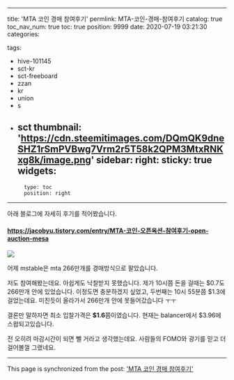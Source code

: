 
---
title: 'MTA 코인 경매 참여후기'
permlink: MTA-코인-경매-참여후기
catalog: true
toc_nav_num: true
toc: true
position: 9999
date: 2020-07-19 03:21:30
categories:

tags:
- hive-101145
- sct-kr
- sct-freeboard
- zzan
- kr
- union
- s
- sct
thumbnail: 'https://cdn.steemitimages.com/DQmQK9dneSHZ1rSmPVBwg7Vrm2r5T58k2QPM3MtxRNKxg8k/image.png'
sidebar:
    right:
        sticky: true
widgets:
    -
        type: toc
        position: right
---


아래 블로그에 자세히 후기를 적어봤습니다.

#### https://jacobyu.tistory.com/entry/MTA-코인-오픈옥션-참여후기-open-auction-mesa

![](https://cdn.steemitimages.com/DQmQK9dneSHZ1rSmPVBwg7Vrm2r5T58k2QPM3MtxRNKxg8k/image.png)

어제 mstable은 mta 266만개를 경매방식으로 팔았습니다.

저도 참여해봤는데요. 아쉽게도 낙찰받지 못했습니다. 제가 10시쯤 돈을 걸때는 $0.7도 266만개 안에 있었습니다. 이정도면 충분하겠지 싶었고, 두번째는 10시 55분쯤 $1.3에 걸었는데요. 미친듯이 올라가서 266만개 안에 못들어갔습니다 ㅜㅜ

 결론만 말하자면 최소 입찰가격은 **$1.6**쯤이였습니다. 현재는 balancer에서 $3.96에 스왑되고있습니다.


전 오히려 마감시간이 되면 뺄 거라고 생각했는데요. 사람들의 FOMO와 광기를 믿고 더 걸어볼껄 그랬네요.

- - -

This page is synchronized from the post: ['MTA 코인 경매 참여후기'](https://steempeak.com/@jacobyu/w5vkn-mta)
